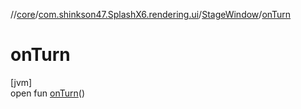 //[core](../../../index.md)/[com.shinkson47.SplashX6.rendering.ui](../index.md)/[StageWindow](index.md)/[onTurn](on-turn.md)

# onTurn

[jvm]\
open fun [onTurn](on-turn.md)()
